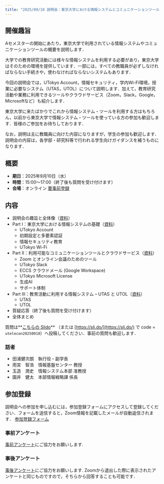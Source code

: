 ```yaml
---
title: "2025/09/10 説明会：東京大学における情報システムとコミュニケーションツール"
---
```


## 開催趣旨

Aセメスターの開始にあたり，東京大学で利用されている情報システムやコミュニケーションツールの概要を説明します．

大学での教育研究活動には様々な情報システムを利用する必要があり，東京大学はそのための環境を提供しています．一部には，すべての教職員が必ずしなければならない手続きや，使わなければならないシステムもあります．

今回の説明会では，UTokyo Account，情報セキュリティ，学内Wi-Fi環境，授業に必要なシステム（UTAS，UTOL）について説明します．加えて，教育研究活動や業務に利用できるツールやクラウドサービス（Zoom，Slack，Google，Microsoftなど）も紹介します．

東京大学に来たばかりでこれから情報システム・ツールを利用する方はもちろん，以前から東京大学で情報システム・ツールを使っている方の参加も歓迎します．皆様のご参加をお待ちしております．

なお，説明は主に教職員に向けた内容になりますが，学生の参加も歓迎します．説明会の内容は，各学部・研究科等で行われる学生向けガイダンスを補うものになります．

## 概要

- **期日**：2025年9月10日（水）
- **時間**：15:00～17:00（終了後も質問を受け付けます）
- **会場**：オンライン
  [要事前登録](https://u-tokyo-ac-jp.zoom.us/meeting/register/XsbHhaQSRfudJ6r4AGAnIw)
  <!-- 詳細については，今後このページにてアナウンスします． -->

<!-- 説明会の資料・動画はこのページで提供しています． -->

## 内容

- 説明会の趣旨と全体像（[資料](slides/00_index_ja.pdf)<!--・[動画](  )-->）
- Part I：東京大学における情報システムの基礎（[資料](slides/01_basics_ja.pdf)<!--・[動画](  )-->）
    - UTokyo Account
    - 初期設定と多要素認証
    - 情報セキュリティ教育
    - UTokyo Wi-Fi
- Part II：利用可能なコミュニケーションツールとクラウドサービス（[資料](slides/02_cloud_services.pdf)<!--・[動画](  )-->）
    - Zoom とオンライン会議のためのツール
    - UTokyo Slack
    - ECCS クラウドメール (Google Workspace)
    - UTokyo Microsoft License
    - 生成AI
    - サポート体制
- Part III：教育活動に利用する情報システム – UTAS と UTOL（[資料](slides/03_systems_for_education_ja.pdf)<!--・[動画](  )-->）
    - UTAS
    - UTOL
- 質疑応答（終了後も質問を受け付けます）
- 全体まとめ

質問は**[こちらの Slido](https://app.sli.do/event/7mJmPfBbqw52TcgGTmeCSt/live/questions)** （または [https://sli.do/](https://sli.do/) で code = `utelecon20250910`）へ投稿してください．事前の質問も歓迎します．

### 話者

- 田浦健次朗　執行役・副学長
- 雨宮　智浩　情報基盤センター 教授
- 玉造　潤史　情報システム本部 准教授
- 園井　健太　本部情報戦略課 係長

## 参加登録

説明会への参加を申し込むには，参加登録フォームにアクセスして登録してください．フォームを送信すると，Zoom情報を記載したメールが自動返信されます．
[参加登録フォーム](https://u-tokyo-ac-jp.zoom.us/meeting/register/XsbHhaQSRfudJ6r4AGAnIw)

### 事前アンケート

[事前アンケート](https://forms.office.com/r/Sh6r3VexS6)にご協力をお願いします.

### 事後アンケート
[事後アンケート](https://forms.office.com/r/EnGhSHCF2j)にご協力をお願いします. Zoomから退出した際に表示されたアンケートと同じものですので，そちらから回答することも可能です．
